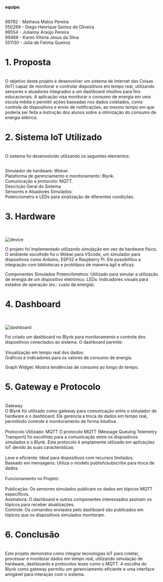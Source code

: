 <b>equipe</b>:

<br>99792 - Matheus Matos Pereira
<br>550269 - Diego Henrique Santos de Oliveira
<br>99554 - Julianny Araújo Pereira
<br>99468 - Karen Vitória Jesus da Silva
<br>551130 - Júlia de Fatima Queiroz

<p><h1>1. Proposta</h1><br>
O objetivo deste projeto é desenvolver um sistema de Internet das Coisas (IoT) capaz de monitorar e controlar dispositivos em tempo real, utilizando sensores e atuadores integrados a um dashboard intuitivo para fins educacionais. A aplicação visa monitorar o consumo de energia em uma escola média e permitir ações baseadas nos dados coletados, como controle de dispositivos e envio de notificações, ao mesmo tempo em que poderia ser feita a instrução dos alunos sobre a otimização do consumo de energia elétrica.
</p>

<p><h1>2. Sistema IoT Utilizado</h1><br>
O sistema foi desenvolvido utilizando os seguintes elementos:

<br>Simulador de hardware: Wokwi.
<br>Plataforma de gerenciamento e monitoramento: Blynk.
<br>Comunicação e protocolo: MQTT.
<br>Descrição Geral do Sistema
<br>Sensores e Atuadores Simulados:
<br>Potenciometro e LEDs para sinalização de diferentes condições.
</p>

<p><h1>3. Hardware</h1><br>

![device](https://github.com/user-attachments/assets/cd3b280f-f4db-41ef-8518-e4759a40e0a7)

  
O projeto foi implementado utilizando simulação em vez de hardware físico. O ambiente escolhido foi o Wokwi para VScode, um simulador para dispositivos como Arduino, ESP32 e Raspberry Pi. Ele possibilitou a integração com bibliotecas e protótipos de maneira ágil e eficaz.


Componentes Simulados
Potenciômetros: Utilizado para simular a utilização de energia de um dispositivo eletrônico.
LEDs: Indicadores visuais para estados de operação (ex.: custo da energia).
</p>

<p><h1>4. Dashboard</h1><br>

![dashboard](https://github.com/user-attachments/assets/8115cbd9-633e-4bcc-8d29-e5933e70a692)

  
Foi criado um dashboard no Blynk para monitoramento e controle dos dispositivos conectados ao sistema. O dashboard permite:
<br>
<br>Visualização em tempo real dos dados:
<br>Gráficos e indicadores para os valores de consumo de energia.

Graph Widget: Mostra tendências de consumo ao longo do tempo.
</p>

<p><h1>5. Gateway e Protocolo</h1><br>
Gateway<br>
O Blynk foi utilizado como gateway para comunicação entre o simulador de hardware e o dashboard. Ele gerencia a troca de dados em tempo real, permitindo controle e monitoramento de forma intuitiva.
<br><br>
Protocolo Utilizado: MQTT
O protocolo MQTT (Message Queuing Telemetry Transport) foi escolhido para a comunicação entre os dispositivos simulados e o Blynk. Este protocolo é amplamente utilizado em aplicações IoT devido às suas características:
<br><br>
Leve e eficiente: Ideal para dispositivos com recursos limitados.<br>
Baseado em mensagens: Utiliza o modelo publish/subscribe para troca de dados.
<br><br>
Funcionamento no Projeto:
<br><br>
Publicação: Os sensores simulados publicam os dados em tópicos MQTT específicos.<br>
Assinatura: O dashboard e outros componentes interessados assinam os tópicos para receber atualizações.<br>
Controle: Os comandos enviados pelo dashboard são publicados em tópicos que os dispositivos simulados monitoram.
</p>

<p><h1>6. Conclusão</h1><br>
Este projeto demonstra como integrar tecnologias IoT para coletar, processar e monitorar dados em tempo real, utilizando simulação de hardware, dashboards e protocolos leves como o MQTT. A escolha do Blynk como gateway permitiu um gerenciamento eficiente e uma interface amigável para interação com o sistema.
</p>

